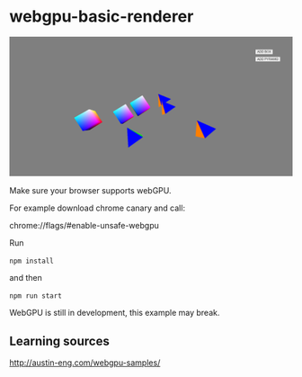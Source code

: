# webgpu-basic-renderer

![Screenshot](https://github.com/tamani-coding/webgpu-basic-renderer/blob/main/screenshot.png?raw=true)

Make sure your browser supports webGPU.

For example download chrome canary and call:

chrome://flags/#enable-unsafe-webgpu

Run

`npm install`

and then

`npm run start`

WebGPU is still in development, this example may break.

## Learning sources

http://austin-eng.com/webgpu-samples/

